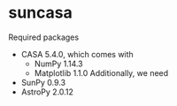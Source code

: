 # suncasa

Required packages
  - CASA 5.4.0, which comes with
    * NumPy 1.14.3
    * Matplotlib 1.1.0
  Additionally, we need
  - SunPy 0.9.3
  - AstroPy 2.0.12

